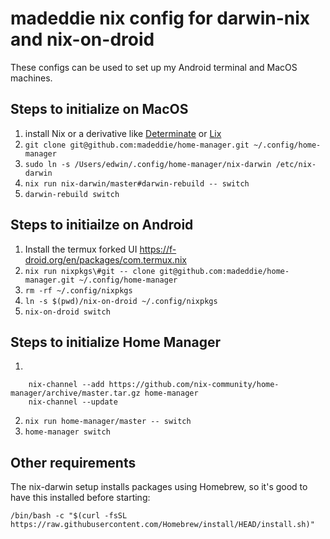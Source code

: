 # madeddie nix config for darwin-nix and nix-on-droid

These configs can be used to set up my Android terminal and MacOS machines.

## Steps to initialize on MacOS

1. install Nix or a derivative like
   [Determinate](https://docs.determinate.systems/) or
   [Lix](https://lix.systems/install/#on-any-other-linuxmacos-system)
2. `git clone git@github.com:madeddie/home-manager.git ~/.config/home-manager`
3. `sudo ln -s /Users/edwin/.config/home-manager/nix-darwin /etc/nix-darwin`
4. `nix run nix-darwin/master#darwin-rebuild -- switch`
5. `darwin-rebuild switch`

## Steps to initiailze on Android

1. Install the termux forked UI https://f-droid.org/en/packages/com.termux.nix
2. `nix run nixpkgs\#git -- clone git@github.com:madeddie/home-manager.git ~/.config/home-manager`
3. `rm -rf ~/.config/nixpkgs`
4. `ln -s $(pwd)/nix-on-droid ~/.config/nixpkgs`
5. `nix-on-droid switch`

## Steps to initialize Home Manager

1.

        nix-channel --add https://github.com/nix-community/home-manager/archive/master.tar.gz home-manager
        nix-channel --update

2. `nix run home-manager/master -- switch`
3. `home-manager switch`

## Other requirements

The nix-darwin setup installs packages using Homebrew, so it's good to have this
installed before starting:

`/bin/bash -c "$(curl -fsSL https://raw.githubusercontent.com/Homebrew/install/HEAD/install.sh)"`
